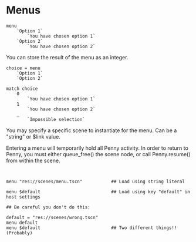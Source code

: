 
# Menus

```pny
menu
	`Option 1`
		`You have chosen option 1`
	`Option 2`
		`You have chosen option 2`
```

You can store the result of the menu as an integer.

```pny
choice = menu
	`Option 1`
	`Option 2`

match choice
	0
		`You have chosen option 1`
	1
		`You have chosen option 2`
	_
		`Impossible selection`
```

You may specify a specific scene to instantiate for the menu. Can be a "string" or $link value.

Entering a menu will temporarily hold all Penny activity. In order to return to Penny, you must either queue_free() the scene node, or call Penny.resume() from within the scene.

```pny


menu "res://scenes/menu.tscn"			## Load using string literal

menu $default							## Load using key "default" in host settings

## Be careful you don't do this:

default = "res://scenes/wrong.tscn"
menu default
menu $default							## Two different things!! (Probably)

```
